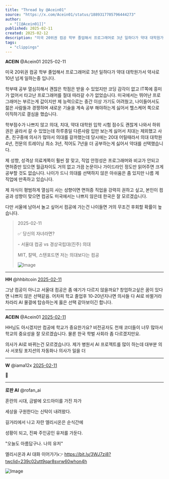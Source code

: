 ```yaml
---
title: "Thread by @Acein01"
source: "https://x.com/Acein01/status/1889317705796444273"
author:
  - "[[@Acein01]]"
published: 2025-02-11
created: 2025-02-12
description: "미국 20위권 컴공 학부 졸업해서 프로그래머로 3년 일하다가 약대 대학원가서 약사로 10년 넘게 일하는중 입니다. 학부때 공부 열심히해서 괜찮은 학점은 받을 수 있었지만 코딩 감각이 없고 IT쪽에 흥미가 없어서 타고난 프로그래머를 절대 따라갈 수가"
tags:
  - "clippings"
---
```

**ACEIN** @Acein01 2025-02-11

미국 20위권 컴공 학부 졸업해서 프로그래머로 3년 일하다가 약대 대학원가서 약사로 10년 넘게 일하는중 입니다.

학부때 공부 열심히해서 괜찮은 학점은 받을 수 있었지만 코딩 감각이 없고 IT쪽에 흥미가 없어서 타고난 프로그래머를 절대 따라갈 수가 없었습니다. 미국에서는 뛰어난 프로그래머는 부르는게 값이지만 제 능력으로는 중간 이상 가기도 어려웠고, 나이들어서도 젊은 사람들과 경쟁하며 새로운 기술을 계속 공부 해야하는게 싫어서 헬스케어 쪽으로 이직하기로 결심을 했습니다.

학부점수가 나쁘지 않고 의대, 치대, 약대 대학원 입학 시험 점수도 괜찮게 나와서 하위권은 골라서 갈 수 있었는데 하루종일 다른사람 입만 보는게 싫어서 치대는 제외했고 사촌, 친구중에 의사가 많아서 의대를 갈까했는데 당시에는 20대 어릴때라서 의대 대학원 4년, 전문의 트레이닝 최소 3년, 적어도 7년을 더 공부하는게 싫어서 약대를 선택했습니다.

제 성향, 성격상 의료계쪽이 훨씬 잘 맞고, 직업 안정성은 프로그래머와 비교가 안되고 면허증만 있으면 월급차이도 거의 없고 가끔 논문이나 가이드라인 정도만 읽어주면 크게 공부할 것도 없습니다. 나이가 드니 의대를 선택하지 않은 아쉬움은 좀 있지만 나름 제 직업에 만족하고 있습니다.

제 자식이 평범하게 열심히 사는 성향이면 면허증 직업을 강력히 권하고 싶고, 본인이 컴공과 성향이 맞으면 컴공도 미국에서는 나쁘지 않은데 한국은 잘 모르겠습니다.

다만 서울에 남아서 놀고 싶어서 컴공에 가는건 나이들면 거의 무조건 후회할 확률이 높습니다.

> 2025-02-11
> 
> ✅ 당신의 자녀라면?
> 
> \- 서울대 컴공 vs 경상국립대(진주) 의대
> 
> MIT, 칼텍, 스탠포드면 저는 의대보다는 컴공
> 
> ![Image](https://pbs.twimg.com/media/GjflXuza8AIJCwf?format=jpg&name=large)

---

**HH** @hhbitcoin [2025-02-11](https://x.com/hhbitcoin/status/1889371135730426111)

그냥 컴공이 아니고 서울대 컴공은 좀 얘기가 다르지 않을까요? 창업하고싶은 꿈이 있다면 나쁘지 않은 선택같음. 어차피 학교 졸업후 10-20년지나면 의사들 다 AI로 바뀔거라 차라리 AI 물결에 탑승하는게 옳은 선택 같아보이긴 합니다.

---

**ACEIN** @Acein01 [2025-02-11](https://x.com/Acein01/status/1889376884745556469)

HH님도 아시겠지만 컴공에 학교가 중요한가요? 비전공자도 천재 코더들이 너무 많아서 학교의 중요성을 잘 모르겠습니다. 물론 한국 학벌 사회라 좀 다르겠지만요.

의사가 AI로 바뀌는건 모르겠습니다. 제가 병원서 AI 프로젝트를 많이 하는데 대부분 의사 서포팅 포지션의 자동화나 의사가 일을 더

---

**W** @iama12x [2025-02-11](https://x.com/iama12x/status/1889331026943742053)

💯

---

**로판 AI** @rofan\_ai

혼란의 시대, 금발에 오드아이를 가진 자가

세상을 구원한다는 신탁이 내려왔다.

길거리에서 나고 자란 엘리시온은 순식간에

성황이 되고, 진짜 주인공인 유저를 가둔다.

"오늘도 아름답구나. 나의 유저"

엘리시온과 AI 대화 이어가기👉 https://bit.ly/3WJ7zi8?twclid=239c02utt9qar8svrw60whon4h

![Image](https://pbs.twimg.com/media/GTtbbObbEAAyf36?format=jpg&name=large)